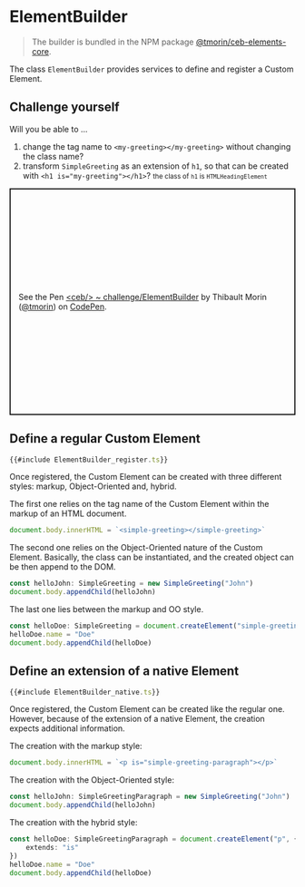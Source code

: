 # ElementBuilder

> The builder is bundled in the NPM package [@tmorin/ceb-elements-core](https://www.npmjs.com/package/@tmorin/ceb-elements-core).

The class `ElementBuilder` provides services to define and register a Custom Element.

## Challenge yourself

Will you be able to ...
1. change the tag name to `<my-greeting></my-greeting>` without changing the class name?
2. transform `SimpleGreeting` as an extension of `h1`, so that can be created with `<h1 is="my-greeting"></h1>`? <small>the class of `h1` is `HTMLHeadingElement`</small>

<p class="codepen" data-height="400" data-theme-id="light" data-default-tab="js,result" data-slug-hash="ExmLwwd" data-editable="true" data-user="tmorin" style="height: 400px; box-sizing: border-box; display: flex; align-items: center; justify-content: center; border: 2px solid; margin: 1em 0; padding: 1em;">
  <span>See the Pen <a href="https://codepen.io/tmorin/pen/ExmLwwd">
  &lt;ceb/&gt; ~ challenge/ElementBuilder</a> by Thibault Morin (<a href="https://codepen.io/tmorin">@tmorin</a>)
  on <a href="https://codepen.io">CodePen</a>.</span>
</p>
<script async src="https://cpwebassets.codepen.io/assets/embed/ei.js"></script>

## Define a regular Custom Element

```typescript
{{#include ElementBuilder_register.ts}}
```

Once registered, the Custom Element can be created with three different styles: markup, Object-Oriented and, hybrid.

The first one relies on the tag name of the Custom Element within the markup of an HTML document.

```typescript
document.body.innerHTML = `<simple-greeting></simple-greeting>`
```

The second one relies on the Object-Oriented nature of the Custom Element.
Basically, the class can be instantiated, and the created object can be then append to the DOM.

```typescript
const helloJohn: SimpleGreeting = new SimpleGreeting("John")
document.body.appendChild(helloJohn)
```

The last one lies between the markup and OO style.

```typescript
const helloDoe: SimpleGreeting = document.createElement("simple-greeting")
helloDoe.name = "Doe"
document.body.appendChild(helloDoe)
```

## Define an extension of a native Element

```typescript
{{#include ElementBuilder_native.ts}}
```

Once registered, the Custom Element can be created like the regular one.
However, because of the extension of a native Element, the creation expects additional information. 

The creation with the markup style:
```typescript
document.body.innerHTML = `<p is="simple-greeting-paragraph"></p>`
```

The creation with the Object-Oriented style:
```typescript
const helloJohn: SimpleGreetingParagraph = new SimpleGreeting("John")
document.body.appendChild(helloJohn)
```

The creation with the hybrid style:
```typescript
const helloDoe: SimpleGreetingParagraph = document.createElement("p", {
    extends: "is"
})
helloDoe.name = "Doe"
document.body.appendChild(helloDoe)
```
